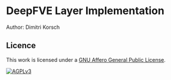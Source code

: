 # DeepFVE Layer Implementation

Author: Dimitri Korsch


## Licence
This work is licensed under a [GNU Affero General Public License][agplv3].

[![AGPLv3][agplv3-image]][agplv3]

[agplv3]: https://www.gnu.org/licenses/agpl-3.0.html
[agplv3-image]: https://www.gnu.org/graphics/agplv3-88x31.png
